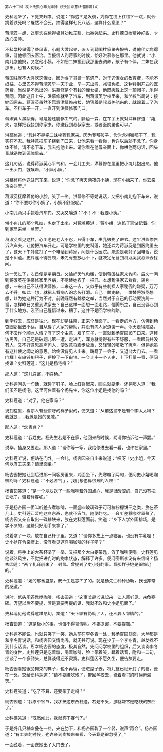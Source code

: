     第六十二回 枕上托孤心难为妹妹 楼头拚命意终惜卿卿(4) 

   史科莲听了，不觉笑起来。说道：“你这不是发傻，凭你在楼上往楼下一跳，就会跳着跌死吗？既然不会死，跌得这样七死八活，这算什么意思？”

   蒋淑英一想，这事实在做得极其幼稚无聊，也微笑起来。史科莲见她精神好些，才放心去睡。

   不料学校里得了些风声，小题大做起来，派人到蒋国柱家里去报告，说他侄女病得重，请他领回去医治。当报信人到蒋家的时候，恰好洪慕修在那里。他就说：“小南儿念他妈，又念他小姨。不如把二妹搬到我那里去调养，孩子有个伴，二妹在我那里，也有人伺候。”

   蒋国柱就不大喜欢这侄女，因为得了哥哥一笔遗产，对于这侄女的教育费，不能不担任。心里巴不得蒋淑英早一天毕业，早一天出阁，减轻负担。这种特别开支的医药费，当然是不愿出的。洪慕修是个有钱的侄女婿，他既愿戴上这一顶帽子，乐得赞同。因此这日上午，洪慕修就坐了汽车，到蒋淑英学校里来，和学校当局说：接她回家去。蒋淑英虽然不愿意洪慕修来接，她猜着是叔叔差他来的，就跟着上了汽车。不料车子一开，一直开到洪慕修家门口。

   蒋淑英人虽疲倦，可是她还能够生气的。脸色一变，在车子上就对洪慕修道：“姐夫，怎样把我接到你家来，你送我到叔叔家去，或者医院里也可以。”

   洪慕修道：“我并不是把二妹接到我家来。因为我那孩子，念你念得嘴都干了，我实在不忍。我特意把车子绕到门口来，让他来看一看你，也许以后就不念了。你身体不好，请不必下车，我去抱他出来。请你看在他母亲面上，你哄他两句话，回头我就送你到医院里去。”

   这几句话，说得蒋淑英心平气和。一会儿工夫，洪慕修在屋里把小南儿抱出来。他一出大门，就嚷着。“小姨小姨。”

   洪慕修将他送进汽车来，说道：“你念了两天两夜的小姨，现在小姨来了，你去亲热亲热罢。”

   蒋淑英抚摩着他的小脸，笑了一笑。洪慕修不等她说话，又把小南儿抱下车来，说道：“你不要吵你小姨了，小姨不舒服呢。”

   小南儿两只手抱着汽车门。又哭又嚷道：“不！不！我要小姨。”

   带小南儿的那个乳娘，也走了出来，对蒋淑英道：“蒋小姐，这孩子真惦记着，你到家里来坐一坐罢。”

   蒋淑英看见这样，心里也是老大不忍，只得下车，由乳娘搀了进去。这里洪慕修告诉汽车夫，让他把汽车开走。可是学校里的史科莲，她还以为蒋淑英是到医院里去了，这天下午特意打了一个电话到蒋家，问是什么医院。那边是老妈子回电话，说是不知道。史科莲不得要领，未免有些放心不下，就决定亲自到蒋淑英叔叔家去探问。

   这一天过了，次日便是星期日。又恰好天气和暖，便到蒋国柱家来访问。后来一问到蒋淑英在洪慕修家里养病，不觉替她捏了一把汗。本想到洪家去看看，转身一想，一来自己不认得洪慕修，二来这一去，又似乎有些刺探人家秘密的嫌疑，万万去不得。如此一想，就把去看病人的念头打消。自己一面走路，一面替蒋淑英想想，以为她这种行为不对。前晚既然有跳楼之举，当然对于自己的行动要洗刷一番，怎样昨日又重到洪家去？自己这样一面想一面走路，信脚所之，自己没留心到了什么地方。及至自己醒悟过来，糟了，这并不是回学校的路。

   到学校去，应该是往北，现在却是往南，正来个反面了。一看走的地方，仿佛到杨杏园那里去不远，自从得了人家的帮助，并没有向人家道谢一声。今天走得顺路，何不去作个顺水人情？有了这个主意，雇了车子，一直就到杨杏园家门口来。这拜访男客，自己还是破题儿第一遭，走进门，浑身就觉得有些不舒服，一看眼前并没有人，又不好意思高声问人，便故意将脚步放重，又轻轻的咳嗽了两声。但是她虽有这样使之闻之的意思，始终没有见人出来。踌躇了一会子，又退出大门去。一看门框上有电铃的纽子，便按了一下电铃。一会走出一个人来，上下打量一番，便问找谁？史科莲道：“这儿是杨宅吗？”

   那人道：“这儿姓富，不姓杨。”

   史科莲问头一句话，就碰了钉子，脸上红将起来，回头就要走。还是那人道：“我们虽不是杨宅，这里可住着有个杨先生，你这位小姐是找他的吗？”

   史科莲道：“对了，他在家吗？”

   说到这里，看那人有些惊讶的样子似的，便又道：“从前这里不是有个李太太吗？我就是……我就是她的亲戚。”

   那人道：“您贵姓？”

   史科莲道：“我姓史。杨先生若是不在家，他回来的时候，就请你告诉他一声罢。”

   说毕，抽身又要走。那人道：“请你等一等，我给你进去看一看，也许在家里。”

   史科莲听说，便站在门外。一会儿，杨杏园亲自出来说道：“哎呀！史小姐，今天何以有工夫来？请里面坐。”

   杨杏园把她让到后进那一间客房里来，对面坐下，先寒暄了两句，便问史小姐喝咖啡的吗？史科莲道：“不必客气了，我们总也算很熟的人哩！”

   杨杏园笑道：“是一个朋友送了一些咖啡和外国点心，我是很酸涩的，自己没有把它吃了，留着待客呢。”

   于是杨杏园一面叫听差去煮咖啡，一面盛四玻璃碟子可可糖柠檬饼干之类，放在茶几上。史科莲正爱吃这些东西，也就不客气，随便的吃。一会听差将咖啡煮熟了，杨杏园又亲自取出一碟糖块来，放在史科莲面前。笑道：“乡下人学外国排场，是学不来的，这糖只好用手来拿了。”

   说着拿了一块，放在自己杯子里。又道：“请你多放上一点糖罢，也没有牛乳哩！史小姐在令亲府上，没有看见这样喝咖啡的样子吧？”

   说着，将手上的大茶杯举了一举，又把那个大白钢茶匙，舀了咖啡便喝。史科莲见他谈论风生，不觉把进门时的拘束状态，解释了许多。便问密斯李没有来信吗？杨杏园道：“两个礼拜前来了一封信。曾提到了史小姐的事。看那样子她是很惦记的。”

   史科莲道：“她的那番盛意，我今生是忘不了的。就是杨先生种种协助，我也非常的感激。”

   说时，低头用茶匙搅咖啡。杨杏园道：“这事若是老说起来，让人家听见，未免寒碜。万望以后不要提，若是真要再提的话，我就不敢和史小姐见面了。”

   史科莲见他说得这样恳切，笑道：“天下哪有协助了人，还不要人领情的。”

   杨杏园道：“这是极小的事，也值不得领情呢。不要提罢，不要提罢。”

   史科莲不能说，也就只笑了一笑。她从前在李冬青一处，和杨杏园见面，大半都是和李冬青说话，和杨杏园交情尚浅，就无甚可说。现在少了一个李冬青，越发找不到什么话谈。所幸杨杏园的态度，极其自然，先问问学校里的组织，后又谈谈李冬青的身世，史科莲只是吃着糖，喝着咖啡，脸上带着笑，跟着话音，附和一二句，坐谈了一个多钟头，总算谈得还不寂寞。史科莲因不愿久坐，便告辞要走。

   杨杏园看她很受拘束的样子，也不再留，便进屋子去，将几盒已经开封了的糖，叠在一处，交给史科莲道：“请不要嫌吃残了，带回学校去，留着看书的时候解渴罢。”

   史科莲笑道：“吃了不算，还要带了走吗？”

   杨杏园道：“我原不客气，我才把这东西相送，若是不受，那就嫌它是吃残的东西了。”

   史科莲笑道：“既然如此，我就真不客气了。”

   于是将几只糖盒叠在一处，夹在肋下，和杨杏园鞠了一个躬，说声“再会”。杨杏园道：“有工夫的时候，也许亲到贵校来奉看，今天算是很怠慢了。”

   一面说着，一面送她出了大门去了。

